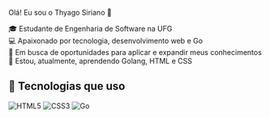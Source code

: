 Olá! Eu sou o Thyago Siriano 👋

🎓 Estudante de Engenharia de Software na UFG  
💻 Apaixonado por tecnologia, desenvolvimento web e Go  
🚀 Em busca de oportunidades para aplicar e expandir meus conhecimentos  
🌱 Estou, atualmente, aprendendo Golang, HTML e CSS

## 🔧 Tecnologias que uso
![HTML5](https://img.shields.io/badge/HTML5-E34F26?logo=html5&logoColor=white)
![CSS3](https://img.shields.io/badge/CSS3-1572B6?logo=css3&logoColor=white)
![Go](https://img.shields.io/badge/Go-00ADD8?logo=go&logoColor=white)
